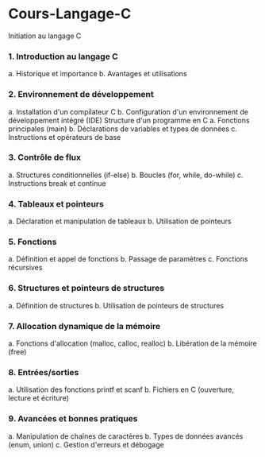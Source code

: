 # Cours-Langage-C
Initiation au langage C
### 1. Introduction au langage C
 a. Historique et importance
b. Avantages et utilisations

### 2. Environnement de développement
a. Installation d'un compilateur C
b. Configuration d'un environnement de développement intégré (IDE)
Structure d'un programme en C
a. Fonctions principales (main)
b. Déclarations de variables et types de données
c. Instructions et opérateurs de base

### 3. Contrôle de flux
a. Structures conditionnelles (if-else)
b. Boucles (for, while, do-while)
c. Instructions break et continue

### 4. Tableaux et pointeurs
a. Déclaration et manipulation de tableaux
b. Utilisation de pointeurs

### 5. Fonctions
a. Définition et appel de fonctions
b. Passage de paramètres
c. Fonctions récursives

### 6. Structures et pointeurs de structures
a. Définition de structures
b. Utilisation de pointeurs de structures

### 7. Allocation dynamique de la mémoire
a. Fonctions d'allocation (malloc, calloc, realloc)
b. Libération de la mémoire (free)

### 8. Entrées/sorties
a. Utilisation des fonctions printf et scanf
b. Fichiers en C (ouverture, lecture et écriture)

### 9. Avancées et bonnes pratiques
a. Manipulation de chaînes de caractères
b. Types de données avancés (enum, union)
c. Gestion d'erreurs et débogage

